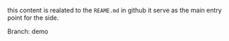 this content is realated to the `REAME.md` in github it serve as the main entry point for the side.

Branch: demo
